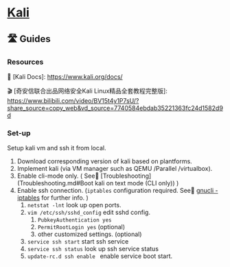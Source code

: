# [Kali](https://www.kali.org)

## 🛣 Guides

### Resources

📂 [Kali Docs]: https://www.kali.org/docs/

🎬 [奇安信联合出品网络安全Kali Linux精品全套教程完整版]: https://www.bilibili.com/video/BV15t4y1P7sU/?share_source=copy_web&vd_source=7740584ebdab35221363fc24d1582d9d



### Set-up

Setup kali vm and ssh it from local. 

1. Download corresponding version of kali based on plantforms. 
2. Implement kali (via VM manager such as QEMU /Parallel /virtualbox).
3. Enable cli-mode only. ( See👀 [Troubleshooting](Troubleshooting.md#Boot kali on text mode (CLI only)) )
4. Enable ssh connection. (`iptables` configuration required. See👀 [gnucli - iptables](../../GNU/GNU-CLI.md#iptables) for further info. )
   1. `netstat -lnt` look up open ports.
   2. `vim /etc/ssh/sshd_config` edit sshd config. 
      1. `PubkeyAuthentication yes`
      2. `PermitRootLogin yes`  (optional)
      3. other customized settings. (optional)
   3. `service ssh start` start ssh service
   4. `service ssh status` look up ssh service status
   5. `update-rc.d ssh enable ` enable service boot start. 




